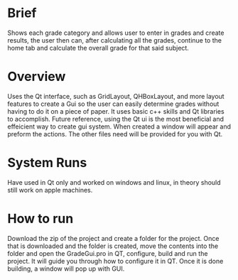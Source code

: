 # Brief
Shows each grade category and allows user to enter in grades and create results, the user then can, after calculating all the grades, continue to the home tab and calculate the overall grade for that said subject.

# Overview
Uses the Qt interface, such as GridLayout, QHBoxLayout, and more layout features to create a Gui so the user can easily determine grades without having to do it on a piece of paper. It uses basic c++ skills and Qt libraries to accomplish. Future reference, using the Qt ui is the most beneficial and effeicient way to create gui system. When created a window will appear and preform the actions. The other files need will be provided for you with Qt.

# System Runs
Have used in Qt only and worked on windows and linux, in theory should still work on apple machines.

# How to run
Download the zip of the project and create a folder for the project. Once that is downloaded and the folder is created, move the contents into the folder and open the GradeGui.pro in QT, configure, build and run the project. It will guide you through how to configure it in QT. Once it is done building, a window will pop up with GUI.
